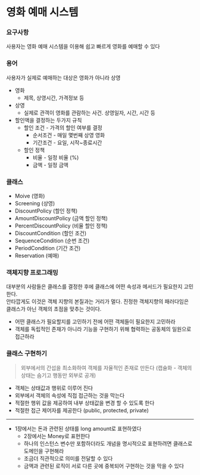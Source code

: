 # 영화 예매 시스템
### 요구사항
사용자는 영화 예매 시스템을 이용해 쉽고 빠르게 영화를 예매할 수 있다

### 용어
사용자가 실제로 예매하는 대상은 영화가 아니라 상영
* 영화
    * 제목, 상영시간, 가격정보 등
* 상영
    * 실제로 관객이 영화를 관람하는 사건. 상영일자, 시간, 시간 등
* 할인액을 결정하는 두가지 규칙
    * 할인 조건 - 가격의 할인 여부를 결정
        * 순서조건 - 매일 몇번째 상영 영화
        * 기간조건 - 요일, 시작~종료시간
    * 할인 정책
        * 비율 - 일정 비율 (%)
        * 금액 - 일정 금액

### 클래스
* Moive (영화)
* Screening (상영)
* DiscountPolicy (할인 정책)
* AmountDiscountPolicy (금액 할인 정책)
* PercentDiscountPolicy (비율 할인 정책)
* DiscountCondition (할인 조건)
* SequenceCondition (순번 조건)
* PeriodCondition (기간 조건)
* Reservation (예매)
    
### 객체지향 프로그래밍
대부분의 사람들은 클래스를 결정한 후에 클래스에 어떤 속성과 메서드가 필요한지 고민한다.<br/>
안타깝게도 이것은 객체 지향의 본질과는 거리가 멀다. 진정한 객체지향의 패러다임은 클래스가 아닌 객체의 초점을 맞추는 것이다.

* 어떤 클래스가 필요할지를 고민하기 전에 어떤 객체들이 필요한지 고민하라
* 객체를 독립적인 존재가 아니라 기능을 구현하기 위해 협력하는 공동체의 일원으로 접근하라

### 클래스 구현하기
> 외부에서의 간섭을 최소화하여 객체를 자율적인 존재로 만든다 (캡슐화 - 객체의 상태는 숨기고 행동만 외부로 공개)
* 객체는 상태값과 행위로 이루어 진다
* 외부에서 객체의 속성에 직접 접근하는 것을 막는다
* 적절한 행위 값을 제공하여 내부 상태값을 변경 할 수 있도록 한다
* 적절한 접근 제어자를 제공한다 (public, protected, private)
---
* 1장에서는 돈과 관련된 상태를 long amount로 표현하였다
    * 2장에서는 Money로 표현한다
    * 하나의 인스턴스 변수만 포함하더라도 개념을 명시적으로 표현하려면 클래스로 도메인을 구현해라
    * 조금더 직관적으로 의미를 전달할 수 있다
    * 금액과 관련된 로직이 서로 다른 곳에 중복되어 구현하는 것을 막을 수 있다
